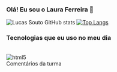### Olá! Eu sou o Laura Ferreira 👋


![Lucas Souto GitHub stats](https://github-readme-stats.vercel.app/api?username=LauraFerreira1602&show_icons=true&theme=tokyonight)
[![Top Langs](https://github-readme-stats.vercel.app/api/top-langs/?username=LauraFerreira1602&langs_count=8)](https://github.com/anuraghazra/github-readme-stats)

### Tecnologias que eu uso no meu dia

<div style="display: inline_block"></br>

<img align="center" alt="html5" src="https://img.shields.io/badge/Python-3776AB?style=for-the-badge&logo=python&logoColor=white">

</div>
Comentários da turma
